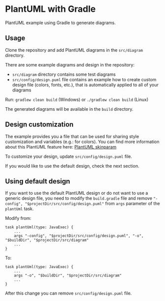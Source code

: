 # PlantUML with Gradle
PlantUML example using Gradle to generate diagrams.

## Usage
Clone the repository and add PlantUML diagrams in the `src/diagram` directory.

There are some example diagrams and design in the repository:

- `src/diagram` directory contains some test diagrams
- `src/config/design.puml` file contains an example how to create custom design file (colors, fonts, etc.), that is automatically applied to all of your diagrams

Run: `gradlew clean build` (Windows) or `./gradlew clean build` (Linux)

The generated diagrams will be available in the `build` directory.

## Design customization
The example provides you a file that can be used for sharing style customization and variables (e.g.: for colors). You can find more information about this PlantUML feature here: [PlantUML skinparam](https://plantuml.com/skinparam)

To customize your design, update `src/config/design.puml` file.

If you would like to use the default design, check the next section.

## Using default design
If you want to use the default PlantUML design or do not want to use a generic design file, you need to modify  the `build.gradle` file and remove `"-config", "$projectDir/src/config/design.puml"` from `args` parameter of the `plantUml` task.

Modify from:
```
task plantUml(type: JavaExec) {
    ...
    args "-config", "$projectDir/src/config/design.puml", "-o", "$buildDir", "$projectDir/src/diagram"
	...
}
``` 

To:
```
task plantUml(type: JavaExec) {
    ...
    args "-o", "$buildDir", "$projectDir/src/diagram"
	...
}
```

After this change you can remove `src/config/design.puml` file.